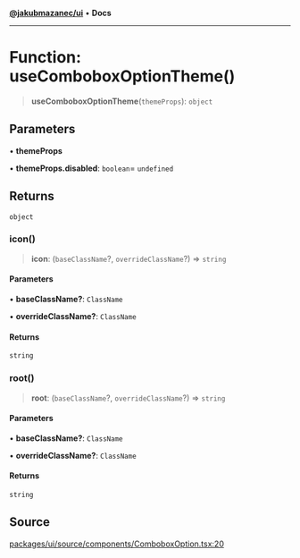 [**@jakubmazanec/ui**](../README.md) • **Docs**

---

# Function: useComboboxOptionTheme()

> **useComboboxOptionTheme**(`themeProps`): `object`

## Parameters

• **themeProps**

• **themeProps.disabled**: `boolean`= `undefined`

## Returns

`object`

### icon()

> **icon**: (`baseClassName`?, `overrideClassName`?) => `string`

#### Parameters

• **baseClassName?**: `ClassName`

• **overrideClassName?**: `ClassName`

#### Returns

`string`

### root()

> **root**: (`baseClassName`?, `overrideClassName`?) => `string`

#### Parameters

• **baseClassName?**: `ClassName`

• **overrideClassName?**: `ClassName`

#### Returns

`string`

## Source

[packages/ui/source/components/ComboboxOption.tsx:20](https://github.com/jakubmazanec/tools/blob/bb20df5276ddb119762948adc2cda520aef09f0f/packages/ui/source/components/ComboboxOption.tsx#L20)
